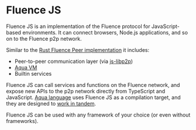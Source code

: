 # Fluence JS

Fluence JS is an implementation of the Fluence protocol for JavaScript-based environments. It can connect browsers, Node.js applications, and so on to the Fluence p2p network.

Similar to the [Rust Fluence Peer implementation](https://github.com/fluencelabs/fluence) it includes:

* Peer-to-peer communication layer \(via [js-libp2p](https://github.com/libp2p/js-libp2p)\)
* [Aqua VM](https://github.com/fluencelabs/aquavm)
* Builtin services

Fluence JS can call services and functions on the Fluence network, and expose new APIs to the p2p network directly from TypeScript and JavaScript. [Aqua language](https://github.com/fluencelabs/aqua) uses Fluence JS as a compilation target, and they are designed to [work in tandem](https://doc.fluence.dev/docs/js-sdk/3_in_depth#understanding-the-aqua-compiler-output).

Fluence JS can be used with any framework of your choice \(or even without frameworks\).

